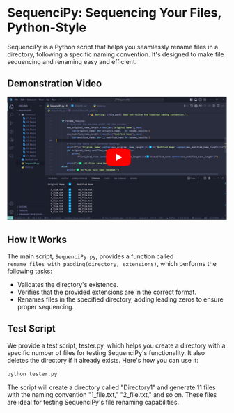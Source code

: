 # SequenciPy: Sequencing Your Files, Python-Style

SequenciPy is a Python script that helps you seamlessly rename files in a directory, following a specific naming convention. It's designed to make file sequencing and renaming easy and efficient.

## Demonstration Video

[![SequenciPy Demonstration](./video/thumbnail2.png)](https://youtu.be/HFTU-eKdv68)

## How It Works

The main script, `SequenciPy.py`, provides a function called `rename_files_with_padding(directory, extensions)`, which performs the following tasks:

- Validates the directory's existence.
- Verifies that the provided extensions are in the correct format.
- Renames files in the specified directory, adding leading zeros to ensure proper sequencing.

## Test Script

We provide a test script, tester.py, which helps you create a directory with a specific number of files for testing SequenciPy's functionality. It also deletes the directory if it already exists. Here's how you can use it:

```bash
python tester.py
```

The script will create a directory called "Directory1" and generate 11 files with the naming convention "1_file.txt," "2_file.txt," and so on. These files are ideal for testing SequenciPy's file renaming capabilities.
